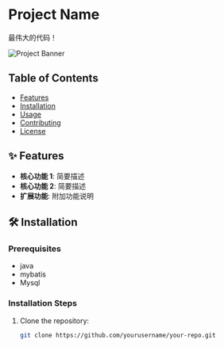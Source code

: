 # Project Name

最伟大的代码！

![Project Banner](https://via.placeholder.com/800x200) <!-- 可选横幅图片 -->

## Table of Contents
- [Features](#features)
- [Installation](#installation)
- [Usage](#usage)
- [Contributing](#contributing)
- [License](#license)

## ✨ Features
- **核心功能 1**: 简要描述
- **核心功能 2**: 简要描述
- **扩展功能**: 附加功能说明

## 🛠️ Installation
### Prerequisites
- java
- mybatis
- Mysql

### Installation Steps
1. Clone the repository:
   ```bash
   git clone https://github.com/yourusername/your-repo.git
